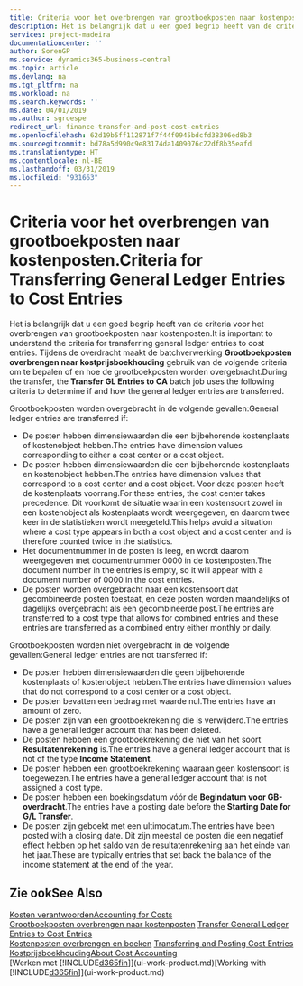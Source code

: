 ```yaml
---
title: Criteria voor het overbrengen van grootboekposten naar kostenposten | Microsoft Docs
description: Het is belangrijk dat u een goed begrip heeft van de criteria voor het overbrengen van grootboekposten naar kostenposten. Tijdens de overdracht maakt de batchverwerking **Grootboekposten overbrengen naar kostprijsboekhouding** gebruik van de volgende criteria om te bepalen of en hoe de grootboekposten worden overgebracht.
services: project-madeira
documentationcenter: ''
author: SorenGP
ms.service: dynamics365-business-central
ms.topic: article
ms.devlang: na
ms.tgt_pltfrm: na
ms.workload: na
ms.search.keywords: ''
ms.date: 04/01/2019
ms.author: sgroespe
redirect_url: finance-transfer-and-post-cost-entries
ms.openlocfilehash: 62d19b5ff112871f7f44f0945bdcfd38306ed8b3
ms.sourcegitcommit: bd78a5d990c9e83174da1409076c22df8b35eafd
ms.translationtype: HT
ms.contentlocale: nl-BE
ms.lasthandoff: 03/31/2019
ms.locfileid: "931663"
---
```

# <a name="criteria-for-transferring-general-ledger-entries-to-cost-entries"></a><span data-ttu-id="4925c-104">Criteria voor het overbrengen van grootboekposten naar kostenposten.</span><span class="sxs-lookup"><span data-stu-id="4925c-104">Criteria for Transferring General Ledger Entries to Cost Entries</span></span>
<span data-ttu-id="4925c-105">Het is belangrijk dat u een goed begrip heeft van de criteria voor het overbrengen van grootboekposten naar kostenposten.</span><span class="sxs-lookup"><span data-stu-id="4925c-105">It is important to understand the criteria for transferring general ledger entries to cost entries.</span></span> <span data-ttu-id="4925c-106">Tijdens de overdracht maakt de batchverwerking **Grootboekposten overbrengen naar kostprijsboekhouding** gebruik van de volgende criteria om te bepalen of en hoe de grootboekposten worden overgebracht.</span><span class="sxs-lookup"><span data-stu-id="4925c-106">During the transfer, the **Transfer GL Entries to CA** batch job uses the following criteria to determine if and how the general ledger entries are transferred.</span></span>  

<span data-ttu-id="4925c-107">Grootboekposten worden overgebracht in de volgende gevallen:</span><span class="sxs-lookup"><span data-stu-id="4925c-107">General ledger entries are transferred if:</span></span>  

-   <span data-ttu-id="4925c-108">De posten hebben dimensiewaarden die een bijbehorende kostenplaats of kostenobject hebben.</span><span class="sxs-lookup"><span data-stu-id="4925c-108">The entries have dimension values corresponding to either a cost center or a cost object.</span></span>  
-   <span data-ttu-id="4925c-109">De posten hebben dimensiewaarden die een bijbehorende kostenplaats en kostenobject hebben.</span><span class="sxs-lookup"><span data-stu-id="4925c-109">The entries have dimension values that correspond to a cost center and a cost object.</span></span> <span data-ttu-id="4925c-110">Voor deze posten heeft de kostenplaats voorrang.</span><span class="sxs-lookup"><span data-stu-id="4925c-110">For these entries, the cost center takes precedence.</span></span> <span data-ttu-id="4925c-111">Dit voorkomt de situatie waarin een kostensoort zowel in een kostenobject als kostenplaats wordt weergegeven, en daarom twee keer in de statistieken wordt meegeteld.</span><span class="sxs-lookup"><span data-stu-id="4925c-111">This helps avoid a situation where a cost type appears in both a cost object and a cost center and is therefore counted twice in the statistics.</span></span>  
-   <span data-ttu-id="4925c-112">Het documentnummer in de posten is leeg, en wordt daarom weergegeven met documentnummer 0000 in de kostenposten.</span><span class="sxs-lookup"><span data-stu-id="4925c-112">The document number in the entries is empty, so it will appear with a document number of 0000 in the cost entries.</span></span>  
-   <span data-ttu-id="4925c-113">De posten worden overgebracht naar een kostensoort dat gecombineerde posten toestaat, en deze posten worden maandelijks of dagelijks overgebracht als een gecombineerde post.</span><span class="sxs-lookup"><span data-stu-id="4925c-113">The entries are transferred to a cost type that allows for combined entries and these entries are transferred as a combined entry either monthly or daily.</span></span>  

<span data-ttu-id="4925c-114">Grootboekposten worden niet overgebracht in de volgende gevallen:</span><span class="sxs-lookup"><span data-stu-id="4925c-114">General ledger entries are not transferred if:</span></span>  

-   <span data-ttu-id="4925c-115">De posten hebben dimensiewaarden die geen bijbehorende kostenplaats of kostenobject hebben.</span><span class="sxs-lookup"><span data-stu-id="4925c-115">The entries have dimension values that do not correspond to a cost center or a cost object.</span></span>  
-   <span data-ttu-id="4925c-116">De posten bevatten een bedrag met waarde nul.</span><span class="sxs-lookup"><span data-stu-id="4925c-116">The entries have an amount of zero.</span></span>  
-   <span data-ttu-id="4925c-117">De posten zijn van een grootboekrekening die is verwijderd.</span><span class="sxs-lookup"><span data-stu-id="4925c-117">The entries have a general ledger account that has been deleted.</span></span>  
-   <span data-ttu-id="4925c-118">De posten hebben een grootboekrekening die niet van het soort **Resultatenrekening** is.</span><span class="sxs-lookup"><span data-stu-id="4925c-118">The entries have a general ledger account that is not of the type **Income Statement**.</span></span>  
-   <span data-ttu-id="4925c-119">De posten hebben een grootboekrekening waaraan geen kostensoort is toegewezen.</span><span class="sxs-lookup"><span data-stu-id="4925c-119">The entries have a general ledger account that is not assigned a cost type.</span></span>  
-   <span data-ttu-id="4925c-120">De posten hebben een boekingsdatum vóór de **Begindatum voor GB-overdracht**.</span><span class="sxs-lookup"><span data-stu-id="4925c-120">The entries have a posting date before the **Starting Date for G/L Transfer**.</span></span>  
-   <span data-ttu-id="4925c-121">De posten zijn geboekt met een ultimodatum.</span><span class="sxs-lookup"><span data-stu-id="4925c-121">The entries have been posted with a closing date.</span></span> <span data-ttu-id="4925c-122">Dit zijn meestal de posten die een negatief effect hebben op het saldo van de resultatenrekening aan het einde van het jaar.</span><span class="sxs-lookup"><span data-stu-id="4925c-122">These are typically entries that set back the balance of the income statement at the end of the year.</span></span>  

## <a name="see-also"></a><span data-ttu-id="4925c-123">Zie ook</span><span class="sxs-lookup"><span data-stu-id="4925c-123">See Also</span></span>  
[<span data-ttu-id="4925c-124">Kosten verantwoorden</span><span class="sxs-lookup"><span data-stu-id="4925c-124">Accounting for Costs</span></span>](finance-manage-cost-accounting.md)  
 <span data-ttu-id="4925c-125">[Grootboekposten overbrengen naar kostenposten](finance-how-to-transfer-general-ledger-entries-to-cost-entries.md) </span><span class="sxs-lookup"><span data-stu-id="4925c-125">[Transfer General Ledger Entries to Cost Entries](finance-how-to-transfer-general-ledger-entries-to-cost-entries.md) </span></span>  
 <span data-ttu-id="4925c-126">[Kostenposten overbrengen en boeken](finance-transfer-and-post-cost-entries.md) </span><span class="sxs-lookup"><span data-stu-id="4925c-126">[Transferring and Posting Cost Entries](finance-transfer-and-post-cost-entries.md) </span></span>  
 [<span data-ttu-id="4925c-127">Kostprijsboekhouding</span><span class="sxs-lookup"><span data-stu-id="4925c-127">About Cost Accounting</span></span>](finance-about-cost-accounting.md)  
 <span data-ttu-id="4925c-128">[Werken met [!INCLUDE[d365fin](includes/d365fin_md.md)]](ui-work-product.md)</span><span class="sxs-lookup"><span data-stu-id="4925c-128">[Working with [!INCLUDE[d365fin](includes/d365fin_md.md)]](ui-work-product.md)</span></span>
